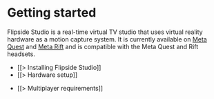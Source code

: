 # Getting started

Flipside Studio is a real-time virtual TV studio that uses virtual reality hardware as a motion capture system. It is currently available on [Meta Quest](https://ocul.us/3VjQ3NM) and [Meta Rift](https://ocul.us/3AAw5Xm) and is compatible with the Meta Quest and Rift headsets.

* [[> Installing Flipside Studio]]
* [[> Hardware setup]]
<!--  * [ VR setup ](/docs/2023.1/studio/getting-started/hardware-setup#vr-setup)
  * [ Computer ](/docs/2023.1/studio/getting-started/hardware-setup#computer)
  * [ Business users ](/docs/2023.1/studio/getting-started/hardware-setup#business-users) -->
* [[> Multiplayer requirements]]
